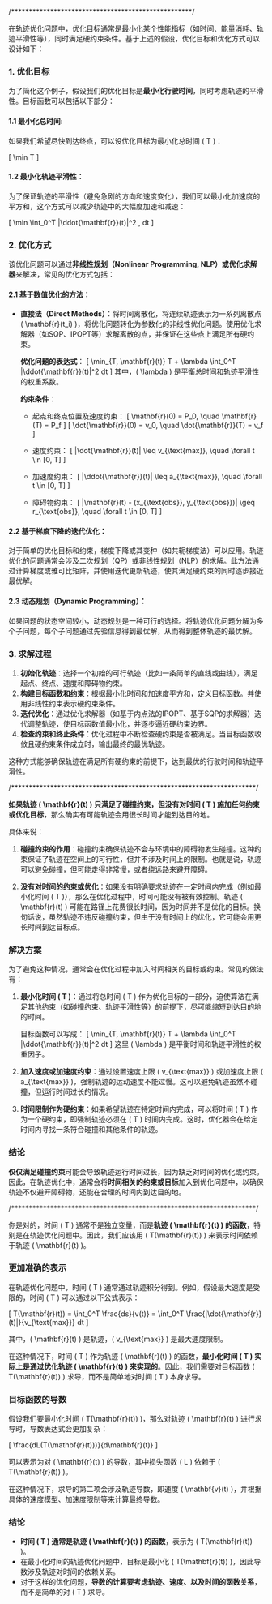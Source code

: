 



/***************************************************/

在轨迹优化问题中，优化目标通常是最小化某个性能指标（如时间、能量消耗、轨迹平滑性等），同时满足硬约束条件。基于上述的假设，优化目标和优化方式可以设计如下：

### 1. **优化目标**

为了简化这个例子，假设我们的优化目标是**最小化行驶时间**，同时考虑轨迹的平滑性。目标函数可以包括以下部分：

#### 1.1 **最小化总时间**:
如果我们希望尽快到达终点，可以设优化目标为最小化总时间 \( T \)：

\[
\min T
\]

#### 1.2 **最小化轨迹平滑性**：
为了保证轨迹的平滑性（避免急剧的方向和速度变化），我们可以最小化加速度的平方和，这个方式可以减少轨迹中的大幅度加速和减速：

\[
\min \int_0^T \|\ddot{\mathbf{r}}(t)\|^2 \, dt
\]

### 2. **优化方式**

该优化问题可以通过**非线性规划（Nonlinear Programming, NLP）**或**优化求解器**来解决，常见的优化方式包括：

#### 2.1 **基于数值优化的方法**：
- **直接法（Direct Methods）**：将时间离散化，将连续轨迹表示为一系列离散点 \( \mathbf{r}(t_i) \)，将优化问题转化为参数化的非线性优化问题。使用优化求解器（如SQP、IPOPT等）求解离散的点，并保证在这些点上满足所有硬约束。

   **优化问题的表达式**：
   \[
   \min_{T, \mathbf{r}(t)} T + \lambda \int_0^T \|\ddot{\mathbf{r}}(t)\|^2 dt
   \]
   其中，\( \lambda \) 是平衡总时间和轨迹平滑性的权重系数。

   **约束条件**：
   - 起点和终点位置及速度约束：
     \[
     \mathbf{r}(0) = P_0, \quad \mathbf{r}(T) = P_f
     \]
     \[
     \dot{\mathbf{r}}(0) = v_0, \quad \dot{\mathbf{r}}(T) = v_f
     \]

   - 速度约束：
     \[
     \|\dot{\mathbf{r}}(t)\| \leq v_{\text{max}}, \quad \forall t \in [0, T]
     \]

   - 加速度约束：
     \[
     \|\ddot{\mathbf{r}}(t)\| \leq a_{\text{max}}, \quad \forall t \in [0, T]
     \]

   - 障碍物约束：
     \[
     \|\mathbf{r}(t) - (x_{\text{obs}}, y_{\text{obs}})\| \geq r_{\text{obs}}, \quad \forall t \in [0, T]
     \]

#### 2.2 **基于梯度下降的迭代优化**：
   对于简单的优化目标和约束，梯度下降或其变种（如共轭梯度法）可以应用。轨迹优化的问题通常会涉及二次规划（QP）或非线性规划（NLP）的求解。此方法通过计算梯度或雅可比矩阵，并使用迭代更新轨迹，使其满足硬约束的同时逐步接近最优解。

#### 2.3 **动态规划（Dynamic Programming）**：
   如果问题的状态空间较小，动态规划是一种可行的选择。将轨迹优化问题分解为多个子问题，每个子问题通过先验信息得到最优解，从而得到整体轨迹的最优解。

### 3. **求解过程**

1. **初始化轨迹**：选择一个初始的可行轨迹（比如一条简单的直线或曲线），满足起点、终点、速度和障碍物约束。
2. **构建目标函数和约束**：根据最小化时间和加速度平方和，定义目标函数。并使用非线性约束表示硬约束条件。
3. **迭代优化**：通过优化求解器（如基于内点法的IPOPT、基于SQP的求解器）迭代调整轨迹，使目标函数值最小化，并逐步逼近硬约束边界。
4. **检查约束和终止条件**：优化过程中不断检查硬约束是否被满足。当目标函数收敛且硬约束条件成立时，输出最终的最优轨迹。

这种方式能够确保轨迹在满足所有硬约束的前提下，达到最优的行驶时间和轨迹平滑性。


/*********************************************************************/


**如果轨迹 \( \mathbf{r}(t) \) 只满足了碰撞约束，但没有对时间 \( T \) 施加任何约束或优化目标**，那么确实有可能轨迹会用很长时间才能到达目的地。

具体来说：

1. **碰撞约束的作用**：碰撞约束确保轨迹不会与环境中的障碍物发生碰撞。这种约束保证了轨迹在空间上的可行性，但并不涉及时间上的限制。也就是说，轨迹可以避免碰撞，但可能走得非常慢，或者绕远路来避开障碍。

2. **没有对时间的约束或优化**：如果没有明确要求轨迹在一定时间内完成（例如最小化时间 \( T \)），那么在优化过程中，时间可能没有被有效控制。轨迹 \( \mathbf{r}(t) \) 可能在路径上花费很长时间，因为时间并不是优化的目标。换句话说，虽然轨迹不违反碰撞约束，但由于没有时间上的优化，它可能会用更长时间到达目标点。

### 解决方案

为了避免这种情况，通常会在优化过程中加入时间相关的目标或约束。常见的做法有：

1. **最小化时间 \( T \)**：通过将总时间 \( T \) 作为优化目标的一部分，迫使算法在满足其他约束（如碰撞约束、轨迹平滑性等）的前提下，尽可能缩短到达目的地的时间。

   目标函数可以写成：
   \[
   \min_{T, \mathbf{r}(t)} T + \lambda \int_0^T \|\ddot{\mathbf{r}}(t)\|^2 dt
   \]
   这里 \( \lambda \) 是平衡时间和轨迹平滑性的权重因子。

2. **加入速度或加速度约束**：通过设置速度上限 \( v_{\text{max}} \) 或加速度上限 \( a_{\text{max}} \)，强制轨迹的运动速度不能过慢。这可以避免轨迹虽然不碰撞，但运行时间过长的情况。

3. **时间限制作为硬约束**：如果希望轨迹在特定时间内完成，可以将时间 \( T \) 作为一个硬约束，即强制轨迹必须在 \( T \) 时间内完成。这时，优化器会在给定时间内寻找一条符合碰撞和其他条件的轨迹。

### 结论

**仅仅满足碰撞约束**可能会导致轨迹运行时间过长，因为缺乏对时间的优化或约束。因此，在轨迹优化中，通常会将**时间相关的约束或目标**加入到优化问题中，以确保轨迹不仅避开障碍物，还能在合理的时间内到达目的地。


/*********************************************************************/


你是对的，时间 \( T \) 通常不是独立变量，而是**轨迹 \( \mathbf{r}(t) \) 的函数**，特别是在轨迹优化问题中。因此，我们应该用 \( T(\mathbf{r}(t)) \) 来表示时间依赖于轨迹 \( \mathbf{r}(t) \)。

### 更加准确的表示

在轨迹优化问题中，时间 \( T \) 通常通过轨迹积分得到。例如，假设最大速度是受限的，时间 \( T \) 可以通过以下公式表示：

\[
T(\mathbf{r}(t)) = \int_0^T \frac{ds}{v(t)} = \int_0^T \frac{\|\dot{\mathbf{r}}(t)\|}{v_{\text{max}}} dt
\]

其中，\( \mathbf{r}(t) \) 是轨迹，\( v_{\text{max}} \) 是最大速度限制。

在这种情况下，时间 \( T \) 作为轨迹 \( \mathbf{r}(t) \) 的函数，**最小化时间 \( T \) 实际上是通过优化轨迹 \( \mathbf{r}(t) \) 来实现的**。因此，我们需要对目标函数 \( T(\mathbf{r}(t)) \) 求导，而不是简单地对时间 \( T \) 本身求导。

### 目标函数的导数

假设我们要最小化时间 \( T(\mathbf{r}(t)) \)，那么对轨迹 \( \mathbf{r}(t) \) 进行求导时，导数表达式会更加复杂：

\[
\frac{dL(T(\mathbf{r}(t)))}{d\mathbf{r}(t)}
\]

可以表示为对 \( \mathbf{r}(t) \) 的导数，其中损失函数 \( L \) 依赖于 \( T(\mathbf{r}(t)) \)。

在这种情况下，求导的第二项会涉及轨迹导数，即速度 \( \mathbf{v}(t) \)，并根据具体的速度模型、加速度限制等来计算最终导数。

### 结论

- **时间 \( T \) 通常是轨迹 \( \mathbf{r}(t) \) 的函数**，表示为 \( T(\mathbf{r}(t)) \)。
- 在最小化时间的轨迹优化问题中，目标是最小化 \( T(\mathbf{r}(t)) \)，因此导数涉及轨迹对时间的依赖关系。
- 对于这样的优化问题，**导数的计算要考虑轨迹、速度、以及时间的函数关系**，而不是简单的对 \( T \) 求导。












